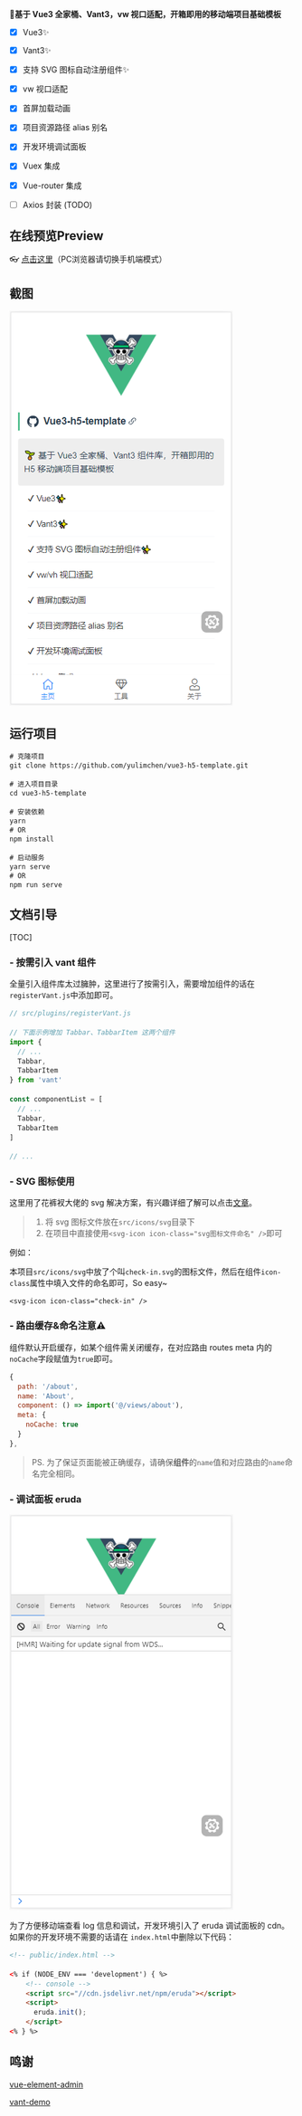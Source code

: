  **🌱基于 Vue3 全家桶、Vant3，vw 视口适配，开箱即用的移动端项目基础模板**

- [x] Vue3✨
- [x] Vant3✨
- [x] 支持 SVG 图标自动注册组件✨
- [x] vw 视口适配
- [x] 首屏加载动画
- [x] 项目资源路径 alias 别名
- [x] 开发环境调试面板
- [x] Vuex 集成
- [x] Vue-router 集成
- [ ] Axios 封装 (TODO)



## 在线预览Preview

👓 [点击这里](https://yulimchen.github.io/vue3-h5-template/)（PC浏览器请切换手机端模式）




## 截图

![](docs/assets/img/Snipaste_2021-02-10_16-55-20.png)



## 运行项目

```shell
# 克隆项目
git clone https://github.com/yulimchen/vue3-h5-template.git

# 进入项目目录
cd vue3-h5-template

# 安装依赖
yarn
# OR
npm install

# 启动服务
yarn serve
# OR
npm run serve
```



## 文档引导

[TOC]

### - 按需引入 vant 组件

全量引入组件库太过臃肿，这里进行了按需引入，需要增加组件的话在`registerVant.js`中添加即可。

```js
// src/plugins/registerVant.js

// 下面示例增加 Tabbar、TabbarItem 这两个组件
import {
  // ...
  Tabbar,
  TabbarItem
} from 'vant'

const componentList = [
  // ...
  Tabbar,
  TabbarItem
]

// ...
```



### - SVG 图标使用

这里用了花裤衩大佬的 svg 解决方案，有兴趣详细了解可以点击[文章](https://juejin.cn/post/6844903517564436493)。

> 1. 将 svg 图标文件放在`src/icons/svg`目录下
> 2. 在项目中直接使用`<svg-icon icon-class="svg图标文件命名" />`即可

例如：

本项目`src/icons/svg`中放了个叫`check-in.svg`的图标文件，然后在组件`icon-class`属性中填入文件的命名即可，So easy~

```Vue
<svg-icon icon-class="check-in" />
```



### - 路由缓存&命名注意⚠

组件默认开启缓存，如某个组件需关闭缓存，在对应路由 routes meta 内的`noCache`字段赋值为`true`即可。

```js
{
  path: '/about',
  name: 'About',
  component: () => import('@/views/about'),
  meta: {
    noCache: true
  }
},
```

> PS. 为了保证页面能被正确缓存，请确保**组件**的`name`值和对应路由的`name`命名完全相同。



### - 调试面板 eruda

![](docs/assets/img/Snipaste_2021-02-20_15-13-20.png)

为了方便移动端查看 log 信息和调试，开发环境引入了 eruda 调试面板的 cdn。如果你的开发环境不需要的话请在 `index.html`中删除以下代码：

```html
<!-- public/index.html -->

<% if (NODE_ENV === 'development') { %>
    <!-- console -->
    <script src="//cdn.jsdelivr.net/npm/eruda"></script>
    <script>
      eruda.init();
    </script>
<% } %>
```



## 鸣谢

 [vue-element-admin](https://github.com/PanJiaChen/vue-element-admin) 

 [vant-demo](https://github.com/youzan/vant-demo) 